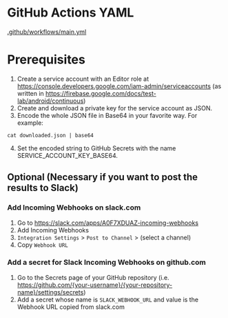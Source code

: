 # GitHub Actions YAML
[.github/workflows/main.yml](.github/workflows/main.yml)

# Prerequisites
1. Create a service account with an Editor role at https://console.developers.google.com/iam-admin/serviceaccounts (as written in https://firebase.google.com/docs/test-lab/android/continuous)
2. Create and download a private key for the service account as JSON.
3. Encode the whole JSON file in Base64 in your favorite way. For example:
```shell
cat downloaded.json | base64
```
4. Set the encoded string to GitHub Secrets with the name SERVICE_ACCOUNT_KEY_BASE64.

## Optional (Necessary if you want to post the results to Slack)
### Add Incoming Webhooks on slack.com
1. Go to https://slack.com/apps/A0F7XDUAZ-incoming-webhooks
2. Add Incoming Webhooks
3. `Integration Settings` > `Post to Channel` > (select a channel)
4. Copy `Webhook URL`

### Add a secret for Slack Incoming Webhooks on github.com
1. Go to the Secrets page of your GitHub repository (i.e. https://github.com/{your-username}/{your-repository-name}/settings/secrets)
2. Add a secret whose name is `SLACK_WEBHOOK_URL` and value is the Webhook URL copied from slack.com

